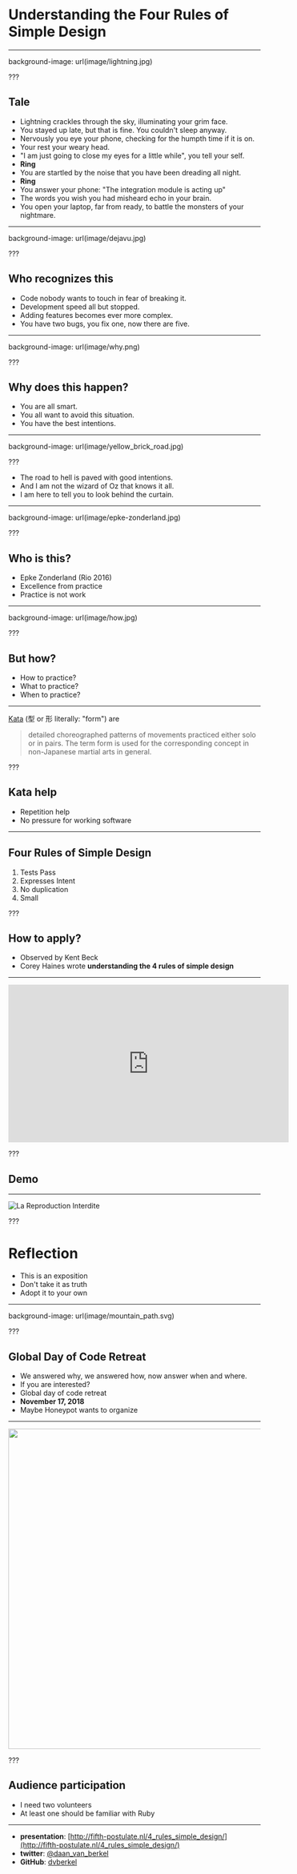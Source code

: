 # Understanding the Four Rules of Simple Design

---

background-image: url(image/lightning.jpg)

???

## Tale

* Lightning crackles through the sky, illuminating your grim face.
* You stayed up late, but that is fine. You couldn't sleep anyway.
* Nervously you eye your phone, checking for the humpth time if it is on.
* Your rest your weary head.
* "I am just going to close my eyes for a little while", you tell your self.
* **Ring**
* You are startled by the noise that you have been dreading all night.
* **Ring**
* You answer your phone: "The integration module is acting up"
* The words you wish you had misheard echo in your brain.
* You open your laptop, far from ready, to battle the monsters of your nightmare.

---

background-image: url(image/dejavu.jpg)

???

## Who recognizes this

* Code nobody wants to touch in fear of breaking it.
* Development speed all but stopped.
* Adding features becomes ever more complex.
* You have two bugs, you fix one, now there are five.

---

background-image: url(image/why.png)

???

## Why does this happen?

* You are all smart.
* You all want to avoid this situation.
* You have the best intentions.

---

background-image: url(image/yellow_brick_road.jpg)

???

* The road to hell is paved with good intentions.
* And I am not the wizard of Oz that knows it all.
* I am here to tell you to look behind the curtain.

---

background-image: url(image/epke-zonderland.jpg)

???

## Who is this?

* Epke Zonderland (Rio 2016)
* Excellence from practice 
* Practice is not work

---

background-image: url(image/how.jpg)

???

## But how?

* How to practice?
* What to practice?
* When to practice?

---

[Kata](https://en.wikipedia.org/wiki/Kata) (型 or 形 literally: "form") are

> detailed choreographed patterns of movements practiced either solo or in
> pairs. The term form is used for the corresponding concept in non-Japanese
> martial arts in general.

???

## Kata help

* Repetition help
* No pressure for working software

---

## Four Rules of Simple Design

1. Tests Pass
2. Expresses Intent
3. No duplication
4. Small

???

## How to apply?

* Observed by Kent Beck
* Corey Haines wrote **understanding the 4 rules of simple design**

---

<iframe width="560" height="315" src="https://www.youtube.com/embed/--amYQPhCSE?rel=0" frameborder="0" allow="autoplay; encrypted-media" allowfullscreen></iframe>

???

## Demo

---

![La Reproduction Interdite](image/magritte.jpg)

???

# Reflection

* This is an exposition
* Don't take it as truth
* Adopt it to your own

---

background-image: url(image/mountain_path.svg)

???

## Global Day of Code Retreat

* We answered why, we answered how, now answer when and where.
* If you are interested?
* Global day of code retreat
* **November 17, 2018**
* Maybe Honeypot wants to organize

---

<img src="image/We_Can_Do_It!.jpg" height="640px">

???

## Audience participation

* I need two volunteers
* At least one should be familiar with Ruby

---

* **presentation**: [http://fifth-postulate.nl/4_rules_simple_design/](http://fifth-postulate.nl/4_rules_simple_design/)
* **twitter**: [@daan_van_berkel](https://twitter.com/daan_van_berkel)
* **GitHub**: [dvberkel](https://github.com/dvberkel)
